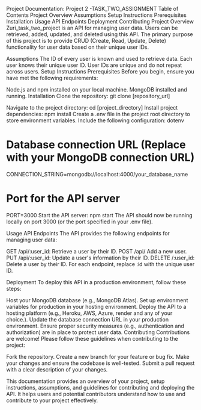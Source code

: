 Project Documentation: Project 2
-TASK_TWO_ASSIGNMENT
Table of Contents
Project Overview
Assumptions
Setup Instructions
Prerequisites
Installation
Usage
API Endpoints
Deployment
Contributing
Project Overview
Zuri_task_two_project is an API for managing user data. Users can be retrieved, added, updated, and deleted using this API. The primary purpose of this project is to provide CRUD (Create, Read, Update, Delete) functionality for user data based on their unique user IDs.

Assumptions
The ID of every user is known and used to retrieve data.
Each user knows their unique user ID.
User IDs are unique and do not repeat across users.
Setup Instructions
Prerequisites
Before you begin, ensure you have met the following requirements:

Node.js and npm installed on your local machine.
MongoDB installed and running.
Installation
Clone the repository:
git clone [repository_url]

Navigate to the project directory:
cd [project_directory]
Install project dependencies:
npm install
Create a .env file in the project root directory to store environment variables. Include the following configuration:
dotenv
# Database connection URL (Replace with your MongoDB connection URL)
CONNECTION_STRING=mongodb://localhost:4000/your_database_name

# Port for the API server
PORT=3000
Start the API server:
npm start
The API should now be running locally on port 3000 (or the port specified in your .env file).

Usage
API Endpoints
The API provides the following endpoints for managing user data:

GET /api/:user_id: Retrieve a user by their ID.
POST /api/ Add a new user.
PUT /api/:user_id: Update a user's information by their ID.
DELETE /:user_id: Delete a user by their ID.
For each endpoint, replace :id with the unique user ID.

Deployment
To deploy this API in a production environment, follow these steps:

Host your MongoDB database (e.g., MongoDB Atlas).
Set up environment variables for production in your hosting environment.
Deploy the API to a hosting platform (e.g., Heroku, AWS, Azure, render and any of your choice.).
Update the database connection URL in your production environment.
Ensure proper security measures (e.g., authentication and authorization) are in place to protect user data.
Contributing
Contributions are welcome! Please follow these guidelines when contributing to the project:

Fork the repository.
Create a new branch for your feature or bug fix.
Make your changes and ensure the codebase is well-tested.
Submit a pull request with a clear description of your changes.

This documentation provides an overview of your project, setup instructions, assumptions, and guidelines for contributing and deploying the API. It helps users and potential contributors understand how to use and contribute to your project effectively.




